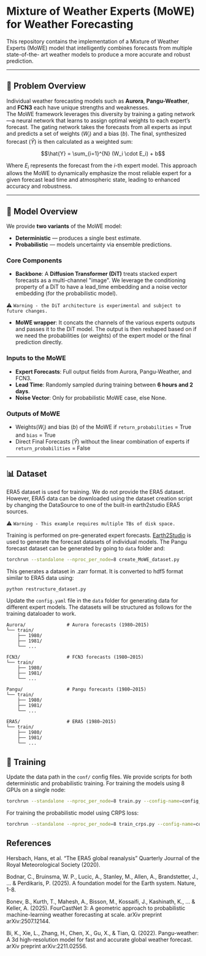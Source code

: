 # Mixture of Weather Experts (MoWE) for Weather Forecasting

This repository contains the implementation of a Mixture of Weather Experts
(MoWE) model that intelligently combines forecasts from multiple state-of-the-
art weather models to produce a more accurate and robust prediction.

---

## 🎯 Problem Overview

Individual weather forecasting models such as **Aurora**, **Pangu-Weather**, and
**FCN3** each have unique strengths and weaknesses.  
The MoWE framework leverages this diversity by training a gating network—a
neural network that learns to assign optimal weights to each expert’s forecast.
The gating network takes the forecasts from all experts as input and predicts a
set of weights ($W_i$) and a bias ($b$). The final, synthesized forecast
($\hat{Y}$) is then calculated as a weighted sum:

$$\hat{Y} = \sum_{i=1}^{N} (W_i \cdot E_i) + b$$

Where $E_i$ represents the forecast from the $i$-th expert model. This approach
allows the MoWE to dynamically emphasize the most reliable expert for a given
forecast lead time and atmospheric state, leading to enhanced accuracy and
robustness.

---

## 🧠 Model Overview

We provide **two variants** of the MoWE model:

- **Deterministic** — produces a single best estimate.
- **Probabilistic** — models uncertainty via ensemble predictions.

### Core Components

- **Backbone**: A **Diffusion Transformer (DiT)** treats stacked expert
  forecasts as a multi-channel "image". We leverage the conditioning property of
  a DiT to have a lead_time embedding and a noise vector embedding (for the
  probabilistic model).

⚠️ `Warning - the DiT architecture is experimental and subject to future
changes.`

- **MoWE wrapper**: It concats the channels of the various experts outputs and
  passes it to the DiT model. The output is then reshaped based on if we need
  the probabilities (or weights) of the expert model or the final prediction
  directly.

### Inputs to the MoWE

- **Expert Forecasts**: Full output fields from Aurora, Pangu-Weather, and
  FCN3.
- **Lead Time**: Randomly sampled during training between **6 hours and 2
  days**.
- **Noise Vector**: Only for probabilistic MoWE case, else None.

### Outputs of MoWE

- Weights($W_i$) and bias ($b$) of the MoWE if `return_probabilities` = True
  and `bias` = True
- Direct Final Forecasts ($\hat{Y}$) without the linear combination of experts
  if `return_probabilities` = False

---

## 📊 Dataset

ERA5 dataset is used for training. We do not provide the ERA5 dataset. However,
ERA5 data can be downloaded using the dataset creation script
by changing the DataSource to one of the built-in earth2studio ERA5 sources.

⚠️ `Warning - This example requires multiple TBs of disk space.`

Training is performed on pre-generated expert forecasts.
[Earth2Studio](https://github.com/NVIDIA/earth2studio) is used to generate the
forecast datasets of individual models. The Pangu forecast dataset can be
generated by going to `data` folder and:

```bash
torchrun --standalone --nproc_per_node=8 create_MoWE_dataset.py
```

This generates a dataset in .zarr format. It is converted to hdf5 format
similar to ERA5 data using:

```bash
python restructure_dataset.py
```

Update the `config.yaml` file in the `data` folder for generating data for
different expert models. The datasets will be structured as follows for the
training dataloader to work.

```text
Aurora/               # Aurora forecasts (1980–2015)
└── train/
    ├── 1980/
    ├── 1981/
    └── ...

FCN3/                 # FCN3 forecasts (1980–2015)
└── train/
    ├── 1980/
    ├── 1981/
    └── ...

Pangu/                # Pangu forecasts (1980–2015)
└── train/
    ├── 1980/
    ├── 1981/
    └── ...

ERA5/                 # ERA5 (1980–2015)
└── train/
    ├── 1980/
    ├── 1981/
    └── ...
```

## 🚀 Training

Update the data path in the `conf/` config files. We provide scripts for both
deterministic and probabilistic training. For training the models using 8 GPUs
on a single node:

```bash
torchrun --standalone --nproc_per_node=8 train.py --config-name=config_base.yaml
```

For training the probabilistic model using CRPS loss:

```bash
torchrun --standalone --nproc_per_node=8 train_crps.py --config-name=config_base_crps.yaml
```

## References

Hersbach, Hans, et al. “The ERA5 global reanalysis” Quarterly Journal of the
Royal Meteorological Society (2020).

Bodnar, C., Bruinsma, W. P., Lucic, A., Stanley, M., Allen, A., Brandstetter,
J., ... & Perdikaris, P. (2025). A foundation model for the Earth system.
Nature, 1-8.

Bonev, B., Kurth, T., Mahesh, A., Bisson, M., Kossaifi, J., Kashinath, K., ...
& Keller, A. (2025). FourCastNet 3: A geometric approach to probabilistic
machine-learning weather forecasting at scale. arXiv preprint arXiv:2507.12144.

Bi, K., Xie, L., Zhang, H., Chen, X., Gu, X., & Tian, Q. (2022). Pangu-weather:
A 3d high-resolution model for fast and accurate global weather forecast. arXiv
preprint arXiv:2211.02556.
